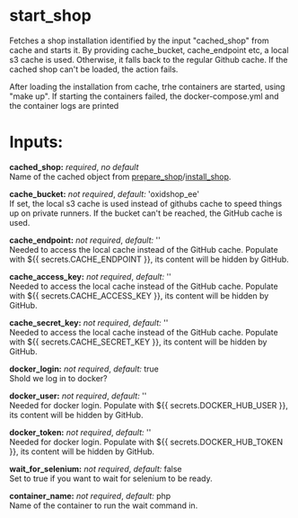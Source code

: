# start_shop
Fetches a shop installation identified by the input "cached_shop" from cache and starts it.
By providing cache_bucket, cache_endpoint etc, a local s3 cache is used. Otherwise, it falls
back to the regular Github cache. If the cached shop can't be loaded, the action fails.

After loading the installation from cache, trhe containers are started, using "make up".
If starting the containers failed, the docker-compose.yml and the container logs are printed

# Inputs:
**cached_shop:** *required*, *no default*  
Name of the cached object from [prepare_shop](prepare_shop.md)/[install_shop](install_shop.md).

**cache_bucket:** *not required*, *default:* 'oxidshop_ee'  
If set, the local s3 cache is used instead of githubs cache to speed things up on
private runners. If the bucket can't be reached, the GitHub cache is used.

**cache_endpoint:** *not required*, *default:* ''  
Needed to access the local cache instead of the GitHub cache.
Populate with ${{ secrets.CACHE_ENDPOINT }}, its content will be hidden by GitHub.

**cache_access_key:** *not required*, *default:* ''  
Needed to access the local cache instead of the GitHub cache.
Populate with ${{ secrets.CACHE_ACCESS_KEY }}, its content will be hidden by GitHub.

**cache_secret_key:** *not required*, *default:* ''  
Needed to access the local cache instead of the GitHub cache.
Populate with ${{ secrets.CACHE_SECRET_KEY }}, its content will be hidden by GitHub.

**docker_login:** *not required*, *default:* true  
Shold we log in to docker?

**docker_user:** *not required*, *default:* ''  
Needed for docker login.
Populate with ${{ secrets.DOCKER_HUB_USER }}, its content will be hidden by GitHub.

**docker_token:** *not required*, *default:* ''  
Needed for docker login.
Populate with ${{ secrets.DOCKER_HUB_TOKEN }}, its content will be hidden by GitHub.

**wait_for_selenium:** *not required*, *default:*  false  
Set to true if you want to wait for selenium to be ready.

**container_name:** *not required*, *default:*  php  
Name of the container to run the wait command in.